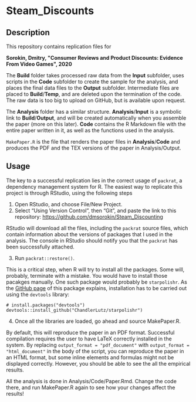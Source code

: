 # Steam_Discounts

## Description
This repository contains replication files for 

**Sorokin, Dmitry, "Consumer Reviews and Product Discounts: Evidence From Video Games", 2020**

The **Build** folder takes processed raw data from the **Input** subfolder, uses scripts in the **Code** subfolder to create the sample for the analysis, and places the final data files to the **Output** subfolder. Intermediate files are placed to **Build**/**Temp**, and are deleted upon the termination of the code. The raw data is too big to upload on GitHub, but is available upon request.

The **Analysis** folder has a similar structure. **Analysis**/**Input** is a symbolic link to **Build**/**Output**, and will be created automatically when you assemble the paper (more on this later). **Code** contains the R Markdown file with the entire paper written in it, as well as the functions used in the analysis.

``MakePaper.R`` is the file that renders the paper files in **Analysis**/**Code** and produces the PDF and the TEX versions of the paper in Analysis/Output.

## Usage

The key to a successful replication lies in the correct usage of `packrat`, a dependency management system for R. The easiest way to replicate this project is through RStudio, using the following steps

1. Open RStudio, and choose File/New Project. 
2. Select “Using Version Control”, then “Git”, and paste the link to this repository: https://github.com/dmsorokin/Steam_Discounting 

RStudio will download all the files, including the `packrat` source files, which contain information about the versions of packages that I used in the analysis. The console in RStudio should notify you that the `packrat` has been successfully attached.

3. Run `packrat::restore()`.

This is a critical step, when R will try to install all the packages. Some will, probably, terminate with a mistake. You would have to install those pacakges manually. One such package would probably be `starpolishr`. As the [GitHub page](https://github.com/ChandlerLutz/starpolishr) of this package explains, installation has to be carried out using the `devtools` library:
```
# install.packages("devtools")
devtools::install_github("ChandlerLutz/starpolishr")
```

4. Once all the libraries are loaded, go ahead and source MakePaper.R. 

By default, this will reproduce the paper in an PDF format. Successful compilation requires the user to have LaTeX correctly installed in the system. By replacing `output_format = "pdf_document"`  with `output_format = "html_document"` in the body of the script, you can reproduce the paper in an HTML format, but some inline elements and formulas might not be displayed correctly. However, you should be able to see the all the empirical results.

All the analysis is done in Analysis/Code/Paper.Rmd. Change the code there, and run MakePaper.R again to see how your changes affect the results!
